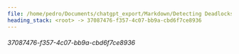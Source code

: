 ```yaml
---
file: /home/pedro/Documents/chatgpt_export/Markdown/Detecting Deadlocks in asyncio.md
heading_stack: <root> -> 37087476-f357-4c07-bb9a-cbd6f7ce8936
---
```

###### 37087476-f357-4c07-bb9a-cbd6f7ce8936
